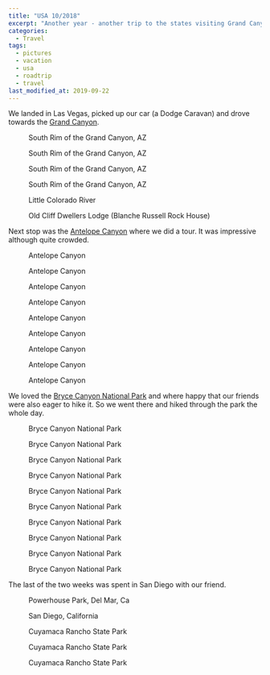 ```yaml
---
title: "USA 10/2018"
excerpt: "Another year - another trip to the states visiting Grand Canyon, Antelope Canyon, Bryce Canyon and spendings some days in the San Diego area."
categories:
  - Travel
tags:
  - pictures
  - vacation
  - usa
  - roadtrip
  - travel
last_modified_at: 2019-09-22
---
```


We landed in Las Vegas, picked up our car (a Dodge Caravan) and drove towards the [Grand Canyon](https://www.nps.gov/grca/index.htm).

<figure class="align-center"><a href="https://www.instagram.com/p/Bo8BbKyjK3r/"><img src="{{ '/assets/images/usa2018/IMG_5625.jpg' | absolute_url }}" alt=""></a><figcaption>South Rim of the Grand Canyon, AZ</figcaption></figure>
<figure class="align-center"><a href="https://www.instagram.com/p/Bo8BbKyjK3r/"><img src="{{ '/assets/images/usa2018/IMG_5636.jpg' | absolute_url }}" alt=""></a><figcaption>South Rim of the Grand Canyon, AZ</figcaption></figure>
<figure class="align-center"><a href="https://www.instagram.com/p/Bo8BbKyjK3r/"><img src="{{ '/assets/images/usa2018/IMG_5647.jpg' | absolute_url }}" alt=""></a><figcaption>South Rim of the Grand Canyon, AZ</figcaption></figure>
<figure class="align-center"><a href="https://www.instagram.com/p/Bo8BbKyjK3r/"><img src="{{ '/assets/images/usa2018/IMG_5650.jpg' | absolute_url }}" alt=""></a><figcaption>South Rim of the Grand Canyon, AZ</figcaption></figure>
<figure class="align-center"><a href="https://www.instagram.com/p/Bo9M4m_jipi/"><img src="{{ '/assets/images/usa2018/IMG_5652.jpg' | absolute_url }}" alt=""></a><figcaption>Little Colorado River</figcaption></figure>
<figure class="align-center"><a href="https://www.instagram.com/p/Bo_qP3LDhGw/"><img src="{{ '/assets/images/usa2018/IMG_5669.jpg' | absolute_url }}" alt=""></a><figcaption>Old Cliff Dwellers Lodge (Blanche Russell Rock House)</figcaption></figure>

Next stop was the [Antelope Canyon](https://www.visitarizona.com/uniquely-az/parks-and-monuments/antelope-canyon) where we did a tour. It was impressive although quite crowded.

<figure class="align-center"><a href="https://www.instagram.com/p/BpEECURjKO4/"><img src="{{ '/assets/images/usa2018/IMG_5690.jpg' | absolute_url }}" alt=""></a><figcaption>Antelope Canyon</figcaption></figure>
<figure class="align-center"><a href="https://www.instagram.com/p/BpEECURjKO4/"><img src="{{ '/assets/images/usa2018/IMG_5696.jpg' | absolute_url }}" alt=""></a><figcaption>Antelope Canyon</figcaption></figure>
<figure class="align-center"><a href="https://www.instagram.com/p/BpEECURjKO4/"><img src="{{ '/assets/images/usa2018/IMG_5718.jpg' | absolute_url }}" alt=""></a><figcaption>Antelope Canyon</figcaption></figure>
<figure class="align-center"><a href="https://www.instagram.com/p/BpEECURjKO4/"><img src="{{ '/assets/images/usa2018/IMG_5724.jpg' | absolute_url }}" alt=""></a><figcaption>Antelope Canyon</figcaption></figure>
<figure class="align-center"><a href="https://www.instagram.com/p/BpEECURjKO4/"><img src="{{ '/assets/images/usa2018/IMG_5753.jpg' | absolute_url }}" alt=""></a><figcaption>Antelope Canyon</figcaption></figure>
<figure class="align-center"><a href="https://www.instagram.com/p/BpEECURjKO4/"><img src="{{ '/assets/images/usa2018/IMG_5765.jpg' | absolute_url }}" alt=""></a><figcaption>Antelope Canyon</figcaption></figure>
<figure class="align-center"><a href="https://www.instagram.com/p/BpEECURjKO4/"><img src="{{ '/assets/images/usa2018/IMG_5774.jpg' | absolute_url }}" alt=""></a><figcaption>Antelope Canyon</figcaption></figure>
<figure class="align-center"><a href="https://www.instagram.com/p/BpEECURjKO4/"><img src="{{ '/assets/images/usa2018/IMG_5782.jpg' | absolute_url }}" alt=""></a><figcaption>Antelope Canyon</figcaption></figure>
<figure class="align-center"><a href="https://www.instagram.com/p/BpEECURjKO4/"><img src="{{ '/assets/images/usa2018/IMG_5787.jpg' | absolute_url }}" alt=""></a><figcaption>Antelope Canyon</figcaption></figure>

We loved the [Bryce Canyon National Park](https://www.nps.gov/brca/index.htm) and where happy that our friends were also eager to hike it.
So we went there and hiked through the park the whole day.

<figure class="align-center"><a href="https://www.instagram.com/p/BpFZ4fuDU9D/"><img src="{{ '/assets/images/usa2018/IMG_5828.jpg' | absolute_url }}" alt=""></a><figcaption>Bryce Canyon National Park</figcaption></figure>
<figure class="align-center"><a href="https://www.instagram.com/p/BpFZ4fuDU9D/"><img src="{{ '/assets/images/usa2018/IMG_5830.jpg' | absolute_url }}" alt=""></a><figcaption>Bryce Canyon National Park</figcaption></figure>
<figure class="align-center"><a href="https://www.instagram.com/p/BpFZ4fuDU9D/"><img src="{{ '/assets/images/usa2018/IMG_5834.jpg' | absolute_url }}" alt=""></a><figcaption>Bryce Canyon National Park</figcaption></figure>
<figure class="align-center"><a href="https://www.instagram.com/p/BpJEYZ8je3U/"><img src="{{ '/assets/images/usa2018/IMG_5852.jpg' | absolute_url }}" alt=""></a><figcaption>Bryce Canyon National Park</figcaption></figure>
<figure class="align-center"><a href="https://www.instagram.com/p/BpJEYZ8je3U/"><img src="{{ '/assets/images/usa2018/IMG_5861.jpg' | absolute_url }}" alt=""></a><figcaption>Bryce Canyon National Park</figcaption></figure>
<figure class="align-center"><a href="https://www.instagram.com/p/BpJEYZ8je3U/"><img src="{{ '/assets/images/usa2018/IMG_5863.jpg' | absolute_url }}" alt=""></a><figcaption>Bryce Canyon National Park</figcaption></figure>
<figure class="align-center"><a href="https://www.instagram.com/p/BpJEYZ8je3U/"><img src="{{ '/assets/images/usa2018/IMG_5867.jpg' | absolute_url }}" alt=""></a><figcaption>Bryce Canyon National Park</figcaption></figure>
<figure class="align-center"><a href="https://www.instagram.com/p/BpFZ4fuDU9D/"><img src="{{ '/assets/images/usa2018/IMG_5870.jpg' | absolute_url }}" alt=""></a><figcaption>Bryce Canyon National Park</figcaption></figure>
<figure class="align-center"><a href="https://www.instagram.com/p/BpFZ4fuDU9D/"><img src="{{ '/assets/images/usa2018/IMG_5876.jpg' | absolute_url }}" alt=""></a><figcaption>Bryce Canyon National Park</figcaption></figure>
<figure class="align-center"><a href="https://www.instagram.com/p/BpFZ4fuDU9D/"><img src="{{ '/assets/images/usa2018/IMG_5878.jpg' | absolute_url }}" alt=""></a><figcaption>Bryce Canyon National Park</figcaption></figure>

The last of the two weeks was spent in San Diego with our friend.

<figure class="align-center"><a href="https://www.instagram.com/p/BpPmylDjZIf/"><img src="{{ '/assets/images/usa2018/IMG_5911.jpg' | absolute_url }}" alt=""></a><figcaption>Powerhouse Park, Del Mar, Ca</figcaption></figure>
<figure class="align-center"><a href="https://www.instagram.com/p/BpQ1Kl7jxdw/"><img src="{{ '/assets/images/usa2018/IMG_5917.jpg' | absolute_url }}" alt=""></a><figcaption>San Diego, California</figcaption></figure>
<figure class="align-center"><a href="https://www.instagram.com/p/BpaIrBGDmYN/"><img src="{{ '/assets/images/usa2018/IMG_5945.jpg' | absolute_url }}" alt=""></a><figcaption>Cuyamaca Rancho State Park</figcaption></figure>
<figure class="align-center"><a href="https://www.instagram.com/p/BpaIrBGDmYN/"><img src="{{ '/assets/images/usa2018/IMG_5954.jpg' | absolute_url }}" alt=""></a><figcaption>Cuyamaca Rancho State Park</figcaption></figure>
<figure class="align-center"><a href="https://www.instagram.com/p/BpaIrBGDmYN/"><img src="{{ '/assets/images/usa2018/IMG_5960.jpg' | absolute_url }}" alt=""></a><figcaption>Cuyamaca Rancho State Park</figcaption></figure>
